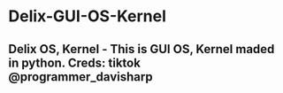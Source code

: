 # Delix-GUI-OS-Kernel
## Delix OS, Kernel - This is GUI OS, Kernel maded in python. Creds: tiktok @programmer_davisharp